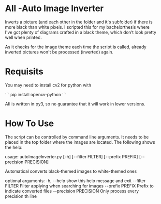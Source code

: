 # AII -Auto Image Inverter

Inverts a picture (and each other in the folder and it's subfolder) if there is more black than white pixels. I scripted this for my bachelorthesis where I've got plenty of diagrams crafted in a black theme, which don't look pretty well when printed.

As it checks for the image theme each time the script is called, already inverted pictures won't be processed (inverted) again.

# Requisits

You may need to install cv2 for python with

´´´
pip install opencv-python
´´´

AII is written in py3, so no guarantee that it will work in lower versions.

# How To Use

The script can be controlled by command line arguments. It needs to be placed in the top folder where the images are located.
The following shows the help:


usage: autoImageInverter.py [-h] [--filter FILTER] [--prefix PREFIX]
                            [--precision PRECISION]

Automatical converts black-themed images to white-themed ones

optional arguments:
  -h, --help            show this help message and exit
  --filter FILTER       Filter applying when searching for images
  --prefix PREFIX       Prefix to indicate converted files
  --precision PRECISION
                        Only process every precision th line
